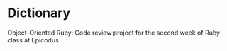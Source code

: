 # Dictionary
Object-Oriented Ruby: Code review project for the second week of Ruby class at Epicodus
